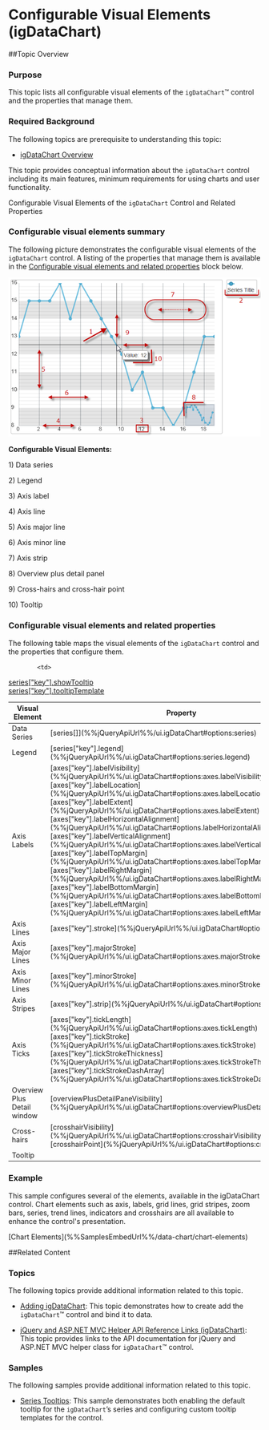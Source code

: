 ﻿<!--
|metadata|
{
    "fileName": "igdatachart-visual-elements",
    "controlName": "igDataChart",
    "tags": ["Charting","Getting Started"]
}
|metadata|
-->

# Configurable Visual Elements (igDataChart)



##Topic Overview

### Purpose

This topic lists all configurable visual elements of the `igDataChart`™ control and the properties that manage them.

### Required Background

The following topics are prerequisite to understanding this topic:


-	[igDataChart Overview](igDataChart-Overview.html)

This topic provides conceptual information about the `igDataChart` control including its main features, minimum requirements for using charts and user functionality.


Configurable Visual Elements of the `igDataChart` Control and Related Properties


### Configurable visual elements summary

The following picture demonstrates the configurable visual elements of the `igDataChart` control. A listing of the properties that manage them is available in the [Configurable visual elements and related properties](#configuring-visual-elements-properties) block below.

![](images/igDataChart_Visual_Elements_1.png)

**Configurable Visual Elements:**

​1) Data series

​2) Legend

​3) Axis label

​4) Axis line

​5) Axis major line

​6) Axis minor line

​7) Axis strip

​8) Overview plus detail panel

​9) Cross-hairs and cross-hair point

​10) Tooltip

### <a id="configuring-visual-elements-properties"></a>Configurable visual elements and related properties

The following table maps the visual elements of the `igDataChart` control and the properties that configure them.

<table class="table table-striped">
	<thead>
		<tr>
            <th colspan="">
Visual Element
			</th>
            <th>
Property
			</th>
        </tr>
	</thead>
	<tbody>
        <tr>
            <td>
Data Series
			</td>
            <td>
[series[]](%%jQueryApiUrl%%/ui.igDataChart#options:series)
			</td>
        </tr>
        <tr>
            <td>
Legend
			</td>
            <td>
[series["key"].legend](%%jQueryApiUrl%%/ui.igDataChart#options:series.legend)
			</td>
        </tr>
        <tr>
            <td>
Axis Labels
			</td>
            <td>
[axes["key"].labelVisibility](%%jQueryApiUrl%%/ui.igDataChart#options:axes.labelVisibility)
                <br />
[axes["key"].labelLocation](%%jQueryApiUrl%%/ui.igDataChart#options:axes.labelLocation)
                <br />
[axes["key"].labelExtent](%%jQueryApiUrl%%/ui.igDataChart#options:axes.labelExtent)
                <br />
[axes["key"].labelHorizontalAlignment](%%jQueryApiUrl%%/ui.igDataChart#options.labelHorizontalAlignment)
                <br />
[axes["key"].labelVerticalAlignment](%%jQueryApiUrl%%/ui.igDataChart#options:axes.labelVerticalAlignment)
                <br />
[axes["key"].labelTopMargin](%%jQueryApiUrl%%/ui.igDataChart#options:axes.labelTopMargin)
                <br />
[axes["key"].labelRightMargin](%%jQueryApiUrl%%/ui.igDataChart#options:axes.labelRightMargin)
                <br />
[axes["key"].labelBottomMargin](%%jQueryApiUrl%%/ui.igDataChart#options:axes.labelBottomMargin)
                <br />
[axes["key"].labelLeftMargin](%%jQueryApiUrl%%/ui.igDataChart#options:axes.labelLeftMargin)
			</td>
        </tr>
        <tr>
            <td>
Axis Lines
			</td>
            <td>
[axes["key"].stroke](%%jQueryApiUrl%%/ui.igDataChart#options:axes.stroke)
			</td>
        </tr>
        <tr>
            <td>
Axis Major Lines
			</td>
            <td>
[axes["key"].majorStroke](%%jQueryApiUrl%%/ui.igDataChart#options:axes.majorStroke)
			</td>
        </tr>
        <tr>
            <td>
Axis Minor Lines
			</td>
            <td>
[axes["key"].minorStroke](%%jQueryApiUrl%%/ui.igDataChart#options:axes.minorStroke)
			</td>
        </tr>
        <tr>
            <td>
Axis Stripes
			</td>
            <td>
[axes["key"].strip](%%jQueryApiUrl%%/ui.igDataChart#options:axes.strip)
			</td>
        </tr>
        <tr>
            <td>
Axis Ticks
			</td>
            <td>
[axes["key"].tickLength](%%jQueryApiUrl%%/ui.igDataChart#options:axes.tickLength)
                <br />
[axes["key"].tickStroke](%%jQueryApiUrl%%/ui.igDataChart#options:axes.tickStroke)
                <br />
[axes["key"].tickStrokeThickness](%%jQueryApiUrl%%/ui.igDataChart#options:axes.tickStrokeThickness)
                <br />
[axes["key"].tickStrokeDashArray](%%jQueryApiUrl%%/ui.igDataChart#options:axes.tickStrokeDashArray)
			</td>
        </tr>
        <tr>
            <td>
Overview Plus Detail window
			</td>
            <td>
[overviewPlusDetailPaneVisibility](%%jQueryApiUrl%%/ui.igDataChart#options:overviewPlusDetailPaneVisibility)
			</td>
        </tr>
        <tr>
            <td>
Cross-hairs
			</td>
            <td>
[crosshairVisibility](%%jQueryApiUrl%%/ui.igDataChart#options:crosshairVisibility)
                <br />
[crosshairPoint](%%jQueryApiUrl%%/ui.igDataChart#options:crosshairPoint)
			</td>
        </tr>
        <tr>
            <td>
Tooltip
			</td>

            <td>
[series["key"].showTooltip](%%jQueryApiUrl%%/ui.igDataChart#options:series.showTooltip)
                <br />
[series["key"].tooltipTemplate](%%jQueryApiUrl%%/ui.igDataChart#options:series.tooltipTemplate)
			</td>
        </tr>
    </tbody>
</table>

### Example

This sample configures several of the elements, available in the igDataChart control.
Chart elements such as axis, labels, grid lines, grid stripes, zoom bars, series, trend lines, indicators and crosshairs are all available to enhance the control's presentation.

<div class="embed-sample">
   [Chart Elements](%%SamplesEmbedUrl%%/data-chart/chart-elements)
</div>


##Related Content


### Topics

The following topics provide additional information related to this topic.

-	[Adding igDataChart](igDataChart-Adding.html): This topic demonstrates how to create add the `igDataChart`™ control and bind it to data.

-	[](igDataChart-API-Links.html)[jQuery and ASP.NET MVC Helper API Reference Links (igDataChart)](igDataChart-API-Links.html): This topic provides links to the API documentation for jQuery and ASP.NET MVC helper class for `igDataChart`™ control.



### Samples

The following samples provide additional information related to this topic.

-	[Series Tooltips](%%SamplesUrl%%/data-chart/series-tooltips):  This sample demonstrates both enabling the default tooltip for the `igDataChart`’s series and configuring custom tooltip templates for the control.





 

 


